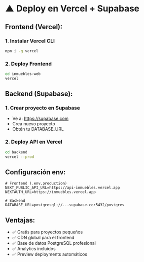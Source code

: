 # ▲ Deploy en Vercel + Supabase

## Frontend (Vercel):

### 1. Instalar Vercel CLI
```bash
npm i -g vercel
```

### 2. Deploy Frontend
```bash
cd inmuebles-web
vercel
```

## Backend (Supabase):

### 1. Crear proyecto en Supabase
- Ve a: https://supabase.com
- Crea nuevo proyecto
- Obtén tu DATABASE_URL

### 2. Deploy API en Vercel
```bash
cd backend
vercel --prod
```

## Configuración env:
```env
# Frontend (.env.production)
NEXT_PUBLIC_API_URL=https://api-inmuebles.vercel.app
NEXTAUTH_URL=https://inmuebles.vercel.app

# Backend
DATABASE_URL=postgresql://...supabase.co:5432/postgres
```

## Ventajas:
- ✅ Gratis para proyectos pequeños
- ✅ CDN global para el frontend
- ✅ Base de datos PostgreSQL profesional
- ✅ Analytics incluidos
- ✅ Preview deployments automáticos